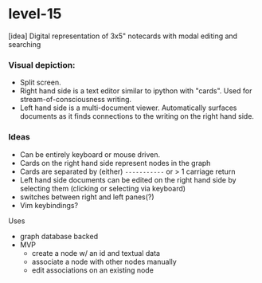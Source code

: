 # level-15
[idea] Digital representation of 3x5" notecards with modal editing and searching

### Visual depiction:
* Split screen.  
* Right hand side is a text editor similar to ipython with "cards".  Used for stream-of-consciousness writing.
* Left hand side is a multi-document viewer.  Automatically surfaces documents as it finds connections to the writing on the right hand side.

### Ideas
* Can be entirely keyboard or mouse driven.
* Cards on the right hand side represent nodes in the graph
* Cards are separated by (either) `-----------` or > 1 carriage return
* Left hand side documents can be edited on the right hand side by selecting them (clicking or selecting via keyboard)
* <esc> switches between right and left panes(?)
* Vim keybindings?

Uses
* graph database backed
* MVP
  * create a node w/ an id and textual data
  * associate a node with other nodes manually
  * edit associations on an existing node
  
 
